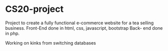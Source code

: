 # CS20-project
Project to create a fully functional e-commerce website for a tea selling business.
Front-End done in html, css, javascript, bootstrap
Back- end done in php.

Working on kinks from switching databases
